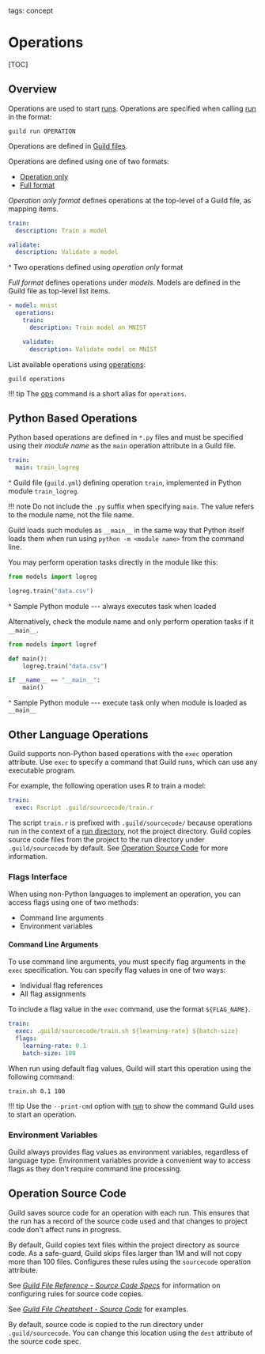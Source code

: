 tags: concept

<!-- TODO

This is a very light weight pass. Think about what's missing below.

-->

# Operations

[TOC]

## Overview

Operations are used to start [runs](term:run). Operations are
specified when calling [run](cmd:run) in the format:

``` command
guild run OPERATION
```

Operations are defined in [Guild files](term:guildfile).

Operations are defined using one of two formats:

- [Operation only](ref:operation-only-format)
- [Full format](ref:full-format)

*Operation only format* defines operations at the top-level of a Guild
file, as mapping items.

``` yaml
train:
  description: Train a model

validate:
  description: Validate a model
```

^ Two operations defined using *operation only* format

*Full format* defines operations under *models*. Models are defined in
the Guild file as top-level list items.

``` yaml
- model: mnist
  operations:
    train:
      description: Train model on MNIST

    validate:
      description: Validate model on MNIST
```

List available operations using [operations](cmd:operations):

``` command
guild operations
```

!!! tip
    The [ops](cmd:ops) command is a short alias for `operations`.

## Python Based Operations

Python based operations are defined in `*.py` files and must be
specified using their *module name* as the `main` operation attribute
in a Guild file.

``` yaml
train:
  main: train_logreg
```

^ Guild file (`guild.yml`) defining operation `train`, implemented in
Python module `train_logreg`.

!!! note
    Do not include the `.py` suffix when specifying `main`. The
    value refers to the module name, not the file name.

Guild loads such modules as `__main__` in the same way that Python
itself loads them when run using ``python -m <module name>`` from the
command line.

You may perform operation tasks directly in the module like this:

``` python
from models import logreg

logreg.train("data.csv")
```

^ Sample Python module --- always executes task when loaded

Alternatively, check the module name and only perform operation tasks
if it `__main__`.

``` python
from models import logref

def main():
    logreg.train("data.csv")

if __name__ == "__main__":
    main()
```

^ Sample Python module --- execute task only when module is loaded as
  `__main__`

## Other Language Operations

Guild supports non-Python based operations with the `exec` operation
attribute. Use `exec` to specify a command that Guild runs, which can
use any executable program.

For example, the following operation uses R to train a model:

``` yaml
train:
  exec: Rscript .guild/sourcecode/train.r
```

The script `train.r` is prefixed with ``.guild/sourcecode/`` because
operations run in the context of a [run directory](term:run-dir), not
the project directory. Guild copies source code files from the project
to the run directory under `.guild/sourcecode` by default. See
[Operation Source Code](#operation-source-code) for more information.

### Flags Interface

When using non-Python languages to implement an operation, you can
access flags using one of two methods:

- Command line arguments
- Environment variables

#### Command Line Arguments

To use command line arguments, you must specify flag arguments in the
`exec` specification. You can specify flag values in one of two ways:

- Individual flag references
- All flag assignments

To include a flag value in the `exec` command, use the format
``${FLAG_NAME}``.

``` yaml
train:
  exec: .guild/sourcecode/train.sh ${learning-rate} ${batch-size}
  flags:
    learning-rate: 0.1
    batch-size: 100
```

When run using default flag values, Guild will start this operation
using the following command:

``` command
train.sh 0.1 100
```

!!! tip
    Use the `--print-cmd` option with [run](cmd:run) to show the
    command Guild uses to start an operation.

### Environment Variables

Guild always provides flag values as environment variables, regardless
of language type. Environment variables provide a convenient way to
access flags as they don't require command line processing.

## Operation Source Code

Guild saves source code for an operation with each run. This ensures
that the run has a record of the source code used and that changes to
project code don't affect runs in progress.

By default, Guild copies text files within the project directory as
source code. As a safe-guard, Guild skips files larger than 1M and
will not copy more than 100 files. Configures these rules using the
`sourcecode` operation attribute.

See [*Guild File Reference - Source Code
Specs*](/reference/guildfile.md#source-code-specs) for information on
configuring rules for source code copies.

See [*Guild File Cheatsheet - Source
Code*](/cheatsheets/guildfile.md#source-code) for examples.

By default, source code is copied to the run directory under
`.guild/sourcecode`. You can change this location using the `dest`
attribute of the source code spec.
